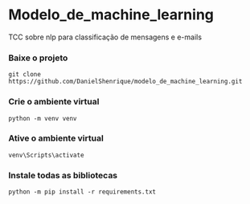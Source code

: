 # Modelo_de_machine_learning
TCC sobre nlp para classificação de mensagens e e-mails

### Baixe o projeto
```
git clone https://github.com/DanielShenrique/modelo_de_machine_learning.git
```

### Crie o ambiente virtual
```
python -m venv venv
```

### Ative o ambiente virtual
```
venv\Scripts\activate
```

### Instale todas as bibliotecas
```
python -m pip install -r requirements.txt
```

